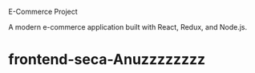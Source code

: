 E-Commerce Project

A modern e-commerce application built with React, Redux, and Node.js.
# frontend-seca-Anuzzzzzzzz
